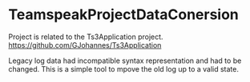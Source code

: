 # TeamspeakProjectDataConersion

Project is related to the Ts3Application project. https://github.com/GJohannes/Ts3Application

Legacy log data had incompatible syntax representation and had to be changed. 
This is a simple tool to mpove the old log up to a valid state. 
